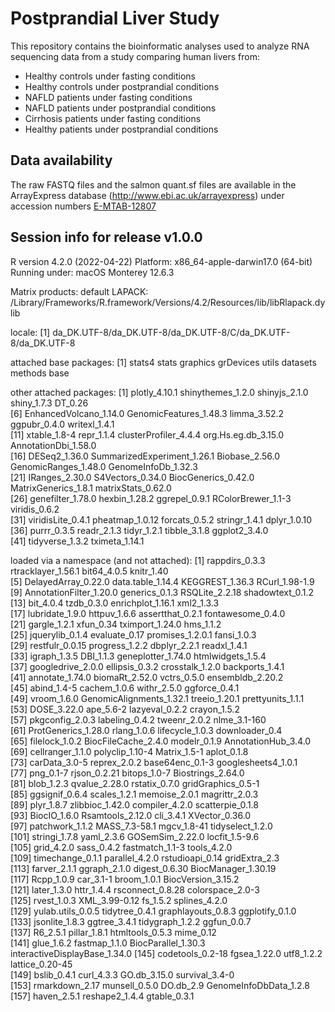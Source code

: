 

# Postprandial Liver Study
This repository contains the bioinformatic analyses used to analyze RNA sequencing data from a study comparing human livers from:
- Healthy controls under fasting conditions
- Healthy controls under postprandial conditions
- NAFLD patients under fasting conditions
- NAFLD patients under postprandial conditions
- Cirrhosis patients under fasting conditions
- Healthy patients under postprandial conditions

## Data availability 
The raw FASTQ files and the salmon quant.sf files are available in the ArrayExpress database (http://www.ebi.ac.uk/arrayexpress) under accession numbers 
[E-MTAB-12807](https://www.ebi.ac.uk/arrayexpress/experiments/E-MTAB-12807)

## Session info for release v1.0.0
R version 4.2.0 (2022-04-22)
Platform: x86_64-apple-darwin17.0 (64-bit)
Running under: macOS Monterey 12.6.3

Matrix products: default
LAPACK: /Library/Frameworks/R.framework/Versions/4.2/Resources/lib/libRlapack.dylib

locale:
[1] da_DK.UTF-8/da_DK.UTF-8/da_DK.UTF-8/C/da_DK.UTF-8/da_DK.UTF-8

attached base packages:
[1] stats4    stats     graphics  grDevices utils     datasets  methods   base     

other attached packages:
 [1] plotly_4.10.1               shinythemes_1.2.0           shinyjs_2.1.0               shiny_1.7.3                 DT_0.26                    
 [6] EnhancedVolcano_1.14.0      GenomicFeatures_1.48.3      limma_3.52.2                ggpubr_0.4.0                writexl_1.4.1              
[11] xtable_1.8-4                repr_1.1.4                  clusterProfiler_4.4.4       org.Hs.eg.db_3.15.0         AnnotationDbi_1.58.0       
[16] DESeq2_1.36.0               SummarizedExperiment_1.26.1 Biobase_2.56.0              GenomicRanges_1.48.0        GenomeInfoDb_1.32.3        
[21] IRanges_2.30.0              S4Vectors_0.34.0            BiocGenerics_0.42.0         MatrixGenerics_1.8.1        matrixStats_0.62.0         
[26] genefilter_1.78.0           hexbin_1.28.2               ggrepel_0.9.1               RColorBrewer_1.1-3          viridis_0.6.2              
[31] viridisLite_0.4.1           pheatmap_1.0.12             forcats_0.5.2               stringr_1.4.1               dplyr_1.0.10               
[36] purrr_0.3.5                 readr_2.1.3                 tidyr_1.2.1                 tibble_3.1.8                ggplot2_3.4.0              
[41] tidyverse_1.3.2             tximeta_1.14.1             

loaded via a namespace (and not attached):
  [1] rappdirs_0.3.3                rtracklayer_1.56.1            bit64_4.0.5                   knitr_1.40                   
  [5] DelayedArray_0.22.0           data.table_1.14.4             KEGGREST_1.36.3               RCurl_1.98-1.9               
  [9] AnnotationFilter_1.20.0       generics_0.1.3                RSQLite_2.2.18                shadowtext_0.1.2             
 [13] bit_4.0.4                     tzdb_0.3.0                    enrichplot_1.16.1             xml2_1.3.3                   
 [17] lubridate_1.9.0               httpuv_1.6.6                  assertthat_0.2.1              fontawesome_0.4.0            
 [21] gargle_1.2.1                  xfun_0.34                     tximport_1.24.0               hms_1.1.2                    
 [25] jquerylib_0.1.4               evaluate_0.17                 promises_1.2.0.1              fansi_1.0.3                  
 [29] restfulr_0.0.15               progress_1.2.2                dbplyr_2.2.1                  readxl_1.4.1                 
 [33] igraph_1.3.5                  DBI_1.1.3                     geneplotter_1.74.0            htmlwidgets_1.5.4            
 [37] googledrive_2.0.0             ellipsis_0.3.2                crosstalk_1.2.0               backports_1.4.1              
 [41] annotate_1.74.0               biomaRt_2.52.0                vctrs_0.5.0                   ensembldb_2.20.2             
 [45] abind_1.4-5                   cachem_1.0.6                  withr_2.5.0                   ggforce_0.4.1                
 [49] vroom_1.6.0                   GenomicAlignments_1.32.1      treeio_1.20.1                 prettyunits_1.1.1            
 [53] DOSE_3.22.0                   ape_5.6-2                     lazyeval_0.2.2                crayon_1.5.2                 
 [57] pkgconfig_2.0.3               labeling_0.4.2                tweenr_2.0.2                  nlme_3.1-160                 
 [61] ProtGenerics_1.28.0           rlang_1.0.6                   lifecycle_1.0.3               downloader_0.4               
 [65] filelock_1.0.2                BiocFileCache_2.4.0           modelr_0.1.9                  AnnotationHub_3.4.0          
 [69] cellranger_1.1.0              polyclip_1.10-4               Matrix_1.5-1                  aplot_0.1.8                  
 [73] carData_3.0-5                 reprex_2.0.2                  base64enc_0.1-3               googlesheets4_1.0.1          
 [77] png_0.1-7                     rjson_0.2.21                  bitops_1.0-7                  Biostrings_2.64.0            
 [81] blob_1.2.3                    qvalue_2.28.0                 rstatix_0.7.0                 gridGraphics_0.5-1           
 [85] ggsignif_0.6.4                scales_1.2.1                  memoise_2.0.1                 magrittr_2.0.3               
 [89] plyr_1.8.7                    zlibbioc_1.42.0               compiler_4.2.0                scatterpie_0.1.8             
 [93] BiocIO_1.6.0                  Rsamtools_2.12.0              cli_3.4.1                     XVector_0.36.0               
 [97] patchwork_1.1.2               MASS_7.3-58.1                 mgcv_1.8-41                   tidyselect_1.2.0             
[101] stringi_1.7.8                 yaml_2.3.6                    GOSemSim_2.22.0               locfit_1.5-9.6               
[105] grid_4.2.0                    sass_0.4.2                    fastmatch_1.1-3               tools_4.2.0                  
[109] timechange_0.1.1              parallel_4.2.0                rstudioapi_0.14               gridExtra_2.3                
[113] farver_2.1.1                  ggraph_2.1.0                  digest_0.6.30                 BiocManager_1.30.19          
[117] Rcpp_1.0.9                    car_3.1-1                     broom_1.0.1                   BiocVersion_3.15.2           
[121] later_1.3.0                   httr_1.4.4                    rsconnect_0.8.28              colorspace_2.0-3             
[125] rvest_1.0.3                   XML_3.99-0.12                 fs_1.5.2                      splines_4.2.0                
[129] yulab.utils_0.0.5             tidytree_0.4.1                graphlayouts_0.8.3            ggplotify_0.1.0              
[133] jsonlite_1.8.3                ggtree_3.4.1                  tidygraph_1.2.2               ggfun_0.0.7                  
[137] R6_2.5.1                      pillar_1.8.1                  htmltools_0.5.3               mime_0.12                    
[141] glue_1.6.2                    fastmap_1.1.0                 BiocParallel_1.30.3           interactiveDisplayBase_1.34.0
[145] codetools_0.2-18              fgsea_1.22.0                  utf8_1.2.2                    lattice_0.20-45              
[149] bslib_0.4.1                   curl_4.3.3                    GO.db_3.15.0                  survival_3.4-0               
[153] rmarkdown_2.17                munsell_0.5.0                 DO.db_2.9                     GenomeInfoDbData_1.2.8       
[157] haven_2.5.1                   reshape2_1.4.4                gtable_0.3.1
